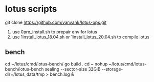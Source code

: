 # lotus scripts
git clone https://github.com/vanvank/lotus-ops.git
1. use 0pre_install.sh to prepair env for lotus
2. use 1install_lotus_18.04.sh or 1install_lotus_20.04.sh to compile lotus

## bench
cd ~/lotus/cmd/lotus-bench/
go build .
cd ~
nohup ~/lotus/cmd/lotus-bench/lotus-bench sealing --sector-size 32GiB --storage-dir=/lotus_data/tmp > bench.log &
